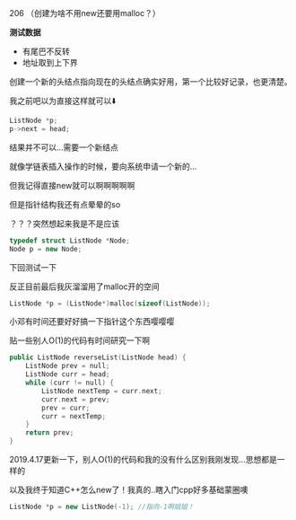206 （创建为啥不用new还要用malloc？）

**测试数据**

- 有尾巴不反转
- 地址取到上下界



创建一个新的头结点指向现在的头结点确实好用，第一个比较好记录，也更清楚。

我之前吧以为直接这样就可以:arrow_down:

```c++
ListNode *p;
p->next = head;
```

结果并不可以...需要一个新结点

就像学链表插入操作的时候，要向系统申请一个新的...

但我记得直接new就可以啊啊啊啊啊

但是指针结构我还有点晕晕的so

？？？突然想起来我是不是应该

```c++
typedef struct ListNode *Node;
Node p = new Node;
```

下回测试一下

反正目前最后我灰溜溜用了malloc开的空间

```c++
ListNode *p = (ListNode*)malloc(sizeof(ListNode));
```

小邓有时间还要好好搞一下指针这个东西嘤嘤嘤





贴一些别人O(1)的代码有时间研究一下啊

```c++
public ListNode reverseList(ListNode head) {
    ListNode prev = null;
    ListNode curr = head;
    while (curr != null) {
        ListNode nextTemp = curr.next;
        curr.next = prev;
        prev = curr;
        curr = nextTemp;
    }
    return prev;
}
```



2019.4.17更新一下，别人O(1)的代码和我的没有什么区别我刚发现...思想都是一样的

以及我终于知道C++怎么new了！我真的..瞎入门cpp好多基础蒙圈噢

```c++
ListNode *p = new ListNode(-1);	//指向-1啊姐姐！
```

